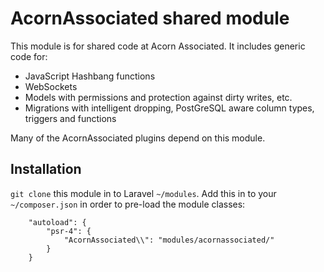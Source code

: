# AcornAssociated shared module
This module is for shared code at Acorn Associated. It includes generic code for:

 * JavaScript Hashbang functions
 * WebSockets
 * Models with permissions and protection against dirty writes, etc.
 * Migrations with intelligent dropping, PostGreSQL aware column types, triggers and functions

Many of the AcornAssociated plugins depend on this module.

## Installation
`git clone` this module in to Laravel `~/modules`.
Add this in to your `~/composer.json` in order to pre-load the module classes:
```
    "autoload": {
        "psr-4": {
            "AcornAssociated\\": "modules/acornassociated/"
        }
    }
```
